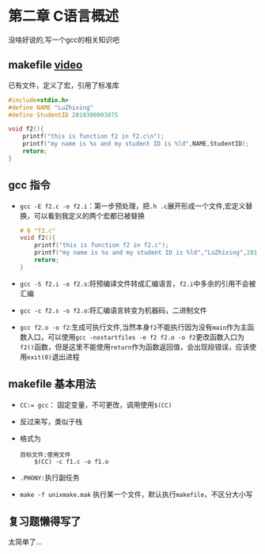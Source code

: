 # 第二章 C语言概述

没啥好说的,写一个gcc的相关知识吧

## makefile [video](https://www.bilibili.com/video/BV1B4411F7EK?from=search&seid=17350658045965248271&spm_id_from=333.337.0.0)

已有文件，定义了宏，引用了标准库

```c
#include<stdio.h>
#define NAME "LuZhixing"
#define StudentID 2019300003075

void f2(){
    printf("this is function f2 in f2.c\n");
    printf("my name is %s and my student ID is %ld",NAME,StudentID);
    return;
}
```

## gcc 指令

- `gcc -E f2.c -o f2.i`：第一步预处理，把`.h .c`展开形成一个文件,宏定义替换，可以看到我定义的两个宏都已被替换

    ```c
    # 6 "f2.c"
    void f2(){
        printf("this is function f2 in f2.c");
        printf("my name is %s and my student ID is %ld","LuZhixing",2019300003075);
        return;
    }
    ```

- `gcc -S f2.i -o f2.s`:将预编译文件转成汇编语言，`f2.i`中多余的引用不会被汇编
- `gcc -c f2.s -o f2.o`:将汇编语言转变为机器码，二进制文件
- `gcc f2.o -o f2`:生成可执行文件,当然本身`f2`不能执行因为没有`main`作为主函数入口，可以使用`gcc -nostartfiles -e f2 f2.o -o f2`更改函数入口为`f2()`函数，但是这里不能使用`return`作为函数返回值，会出现段错误，应该使用`exit(0)`退出进程

## makefile 基本用法

- `CC:= gcc`： 固定变量，不可更改，调用使用`$(CC)`
- 反过来写，类似于栈
- 格式为

  ```shell
  目标文件:使用文件
      $(CC) -c f1.c -o f1.o
  ```

- `.PHONY:`执行副任务
- `make -f unixmake.mak` 执行某一个文件，默认执行`makefile`，不区分大小写

## 复习题懒得写了

太简单了...
